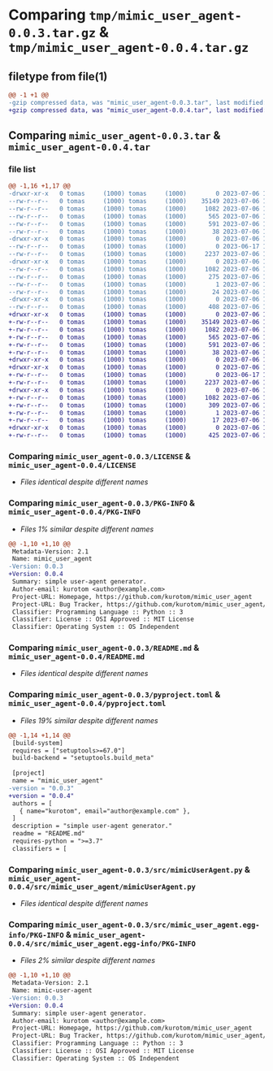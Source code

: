 # Comparing `tmp/mimic_user_agent-0.0.3.tar.gz` & `tmp/mimic_user_agent-0.0.4.tar.gz`

## filetype from file(1)

```diff
@@ -1 +1 @@
-gzip compressed data, was "mimic_user_agent-0.0.3.tar", last modified: Thu Jul  6 18:43:14 2023, max compression
+gzip compressed data, was "mimic_user_agent-0.0.4.tar", last modified: Thu Jul  6 19:20:58 2023, max compression
```

## Comparing `mimic_user_agent-0.0.3.tar` & `mimic_user_agent-0.0.4.tar`

### file list

```diff
@@ -1,16 +1,17 @@
-drwxr-xr-x   0 tomas     (1000) tomas     (1000)        0 2023-07-06 18:43:14.069952 mimic_user_agent-0.0.3/
--rw-r--r--   0 tomas     (1000) tomas     (1000)    35149 2023-07-06 17:10:37.000000 mimic_user_agent-0.0.3/LICENSE
--rw-r--r--   0 tomas     (1000) tomas     (1000)     1082 2023-07-06 18:43:14.069952 mimic_user_agent-0.0.3/PKG-INFO
--rw-r--r--   0 tomas     (1000) tomas     (1000)      565 2023-07-06 17:27:28.000000 mimic_user_agent-0.0.3/README.md
--rw-r--r--   0 tomas     (1000) tomas     (1000)      591 2023-07-06 18:42:47.000000 mimic_user_agent-0.0.3/pyproject.toml
--rw-r--r--   0 tomas     (1000) tomas     (1000)       38 2023-07-06 18:43:14.069952 mimic_user_agent-0.0.3/setup.cfg
-drwxr-xr-x   0 tomas     (1000) tomas     (1000)        0 2023-07-06 18:43:14.067952 mimic_user_agent-0.0.3/src/
--rw-r--r--   0 tomas     (1000) tomas     (1000)        0 2023-06-17 15:51:41.000000 mimic_user_agent-0.0.3/src/__init__.py
--rw-r--r--   0 tomas     (1000) tomas     (1000)     2237 2023-07-06 16:57:00.000000 mimic_user_agent-0.0.3/src/mimicUserAgent.py
-drwxr-xr-x   0 tomas     (1000) tomas     (1000)        0 2023-07-06 18:43:14.068951 mimic_user_agent-0.0.3/src/mimic_user_agent.egg-info/
--rw-r--r--   0 tomas     (1000) tomas     (1000)     1082 2023-07-06 18:43:14.000000 mimic_user_agent-0.0.3/src/mimic_user_agent.egg-info/PKG-INFO
--rw-r--r--   0 tomas     (1000) tomas     (1000)      275 2023-07-06 18:43:14.000000 mimic_user_agent-0.0.3/src/mimic_user_agent.egg-info/SOURCES.txt
--rw-r--r--   0 tomas     (1000) tomas     (1000)        1 2023-07-06 18:43:14.000000 mimic_user_agent-0.0.3/src/mimic_user_agent.egg-info/dependency_links.txt
--rw-r--r--   0 tomas     (1000) tomas     (1000)       24 2023-07-06 18:43:14.000000 mimic_user_agent-0.0.3/src/mimic_user_agent.egg-info/top_level.txt
-drwxr-xr-x   0 tomas     (1000) tomas     (1000)        0 2023-07-06 18:43:14.068951 mimic_user_agent-0.0.3/tests/
--rw-r--r--   0 tomas     (1000) tomas     (1000)      408 2023-07-06 16:58:20.000000 mimic_user_agent-0.0.3/tests/test_mimicUserAgent.py
+drwxr-xr-x   0 tomas     (1000) tomas     (1000)        0 2023-07-06 19:20:58.742813 mimic_user_agent-0.0.4/
+-rw-r--r--   0 tomas     (1000) tomas     (1000)    35149 2023-07-06 17:10:37.000000 mimic_user_agent-0.0.4/LICENSE
+-rw-r--r--   0 tomas     (1000) tomas     (1000)     1082 2023-07-06 19:20:58.742813 mimic_user_agent-0.0.4/PKG-INFO
+-rw-r--r--   0 tomas     (1000) tomas     (1000)      565 2023-07-06 17:27:28.000000 mimic_user_agent-0.0.4/README.md
+-rw-r--r--   0 tomas     (1000) tomas     (1000)      591 2023-07-06 19:18:46.000000 mimic_user_agent-0.0.4/pyproject.toml
+-rw-r--r--   0 tomas     (1000) tomas     (1000)       38 2023-07-06 19:20:58.742813 mimic_user_agent-0.0.4/setup.cfg
+drwxr-xr-x   0 tomas     (1000) tomas     (1000)        0 2023-07-06 19:20:58.739813 mimic_user_agent-0.0.4/src/
+drwxr-xr-x   0 tomas     (1000) tomas     (1000)        0 2023-07-06 19:20:58.740813 mimic_user_agent-0.0.4/src/mimic_user_agent/
+-rw-r--r--   0 tomas     (1000) tomas     (1000)        0 2023-06-17 15:51:41.000000 mimic_user_agent-0.0.4/src/mimic_user_agent/__init__.py
+-rw-r--r--   0 tomas     (1000) tomas     (1000)     2237 2023-07-06 16:57:00.000000 mimic_user_agent-0.0.4/src/mimic_user_agent/mimicUserAgent.py
+drwxr-xr-x   0 tomas     (1000) tomas     (1000)        0 2023-07-06 19:20:58.742813 mimic_user_agent-0.0.4/src/mimic_user_agent.egg-info/
+-rw-r--r--   0 tomas     (1000) tomas     (1000)     1082 2023-07-06 19:20:58.000000 mimic_user_agent-0.0.4/src/mimic_user_agent.egg-info/PKG-INFO
+-rw-r--r--   0 tomas     (1000) tomas     (1000)      309 2023-07-06 19:20:58.000000 mimic_user_agent-0.0.4/src/mimic_user_agent.egg-info/SOURCES.txt
+-rw-r--r--   0 tomas     (1000) tomas     (1000)        1 2023-07-06 19:20:58.000000 mimic_user_agent-0.0.4/src/mimic_user_agent.egg-info/dependency_links.txt
+-rw-r--r--   0 tomas     (1000) tomas     (1000)       17 2023-07-06 19:20:58.000000 mimic_user_agent-0.0.4/src/mimic_user_agent.egg-info/top_level.txt
+drwxr-xr-x   0 tomas     (1000) tomas     (1000)        0 2023-07-06 19:20:58.742813 mimic_user_agent-0.0.4/tests/
+-rw-r--r--   0 tomas     (1000) tomas     (1000)      425 2023-07-06 19:07:53.000000 mimic_user_agent-0.0.4/tests/test_mimicUserAgent.py
```

### Comparing `mimic_user_agent-0.0.3/LICENSE` & `mimic_user_agent-0.0.4/LICENSE`

 * *Files identical despite different names*

### Comparing `mimic_user_agent-0.0.3/PKG-INFO` & `mimic_user_agent-0.0.4/PKG-INFO`

 * *Files 1% similar despite different names*

```diff
@@ -1,10 +1,10 @@
 Metadata-Version: 2.1
 Name: mimic_user_agent
-Version: 0.0.3
+Version: 0.0.4
 Summary: simple user-agent generator.
 Author-email: kurotom <author@example.com>
 Project-URL: Homepage, https://github.com/kurotom/mimic_user_agent
 Project-URL: Bug Tracker, https://github.com/kurotom/mimic_user_agent/issues
 Classifier: Programming Language :: Python :: 3
 Classifier: License :: OSI Approved :: MIT License
 Classifier: Operating System :: OS Independent
```

### Comparing `mimic_user_agent-0.0.3/README.md` & `mimic_user_agent-0.0.4/README.md`

 * *Files identical despite different names*

### Comparing `mimic_user_agent-0.0.3/pyproject.toml` & `mimic_user_agent-0.0.4/pyproject.toml`

 * *Files 19% similar despite different names*

```diff
@@ -1,14 +1,14 @@
 [build-system]
 requires = ["setuptools>=67.0"]
 build-backend = "setuptools.build_meta"
 
 [project]
 name = "mimic_user_agent"
-version = "0.0.3"
+version = "0.0.4"
 authors = [
   { name="kurotom", email="author@example.com" },
 ]
 description = "simple user-agent generator."
 readme = "README.md"
 requires-python = ">=3.7"
 classifiers = [
```

### Comparing `mimic_user_agent-0.0.3/src/mimicUserAgent.py` & `mimic_user_agent-0.0.4/src/mimic_user_agent/mimicUserAgent.py`

 * *Files identical despite different names*

### Comparing `mimic_user_agent-0.0.3/src/mimic_user_agent.egg-info/PKG-INFO` & `mimic_user_agent-0.0.4/src/mimic_user_agent.egg-info/PKG-INFO`

 * *Files 2% similar despite different names*

```diff
@@ -1,10 +1,10 @@
 Metadata-Version: 2.1
 Name: mimic-user-agent
-Version: 0.0.3
+Version: 0.0.4
 Summary: simple user-agent generator.
 Author-email: kurotom <author@example.com>
 Project-URL: Homepage, https://github.com/kurotom/mimic_user_agent
 Project-URL: Bug Tracker, https://github.com/kurotom/mimic_user_agent/issues
 Classifier: Programming Language :: Python :: 3
 Classifier: License :: OSI Approved :: MIT License
 Classifier: Operating System :: OS Independent
```

